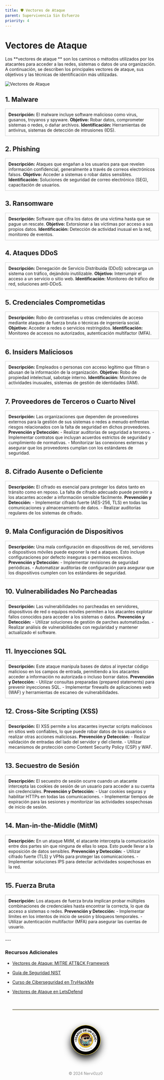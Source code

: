 ```yaml
---
title: 🛡️ Vectores de Ataque 
parent: Supervivencia Sin Esfuerzo
priority: 4
---
```


# Vectores de Ataque 

Los **vectores de ataque ** son los caminos o métodos utilizados por los atacantes para acceder a las redes, sistemas o datos de una organización. A continuación, se describen los principales vectores de ataque, sus objetivos y las técnicas de identificación más utilizadas.

![Vectores de Ataque ](/assets/img/vectores.jpg)

## 1. Malware

<div style="border: 1px solid #ccc; padding: 10px; margin-bottom: 15px;">
<strong>Descripción:</strong> El malware incluye software malicioso como virus, gusanos, troyanos y spyware.  
<strong>Objetivo:</strong> Robar datos, comprometer sistemas o redes, o dañar archivos.  
<strong>Identificación:</strong> Herramientas de antivirus, sistemas de detección de intrusiones (IDS).  
</div>

## 2. Phishing

<div style="border: 1px solid #ccc; padding: 10px; margin-bottom: 15px;">
<strong>Descripción:</strong> Ataques que engañan a los usuarios para que revelen información confidencial, generalmente a través de correos electrónicos falsos.  
<strong>Objetivo:</strong> Acceder a sistemas o robar datos sensibles.  
<strong>Identificación:</strong> Soluciones de seguridad de correo electrónico (SEG), capacitación de usuarios.  
</div>

## 3. Ransomware

<div style="border: 1px solid #ccc; padding: 10px; margin-bottom: 15px;">
<strong>Descripción:</strong> Software que cifra los datos de una víctima hasta que se pague un rescate.  
<strong>Objetivo:</strong> Extorsionar a las víctimas por acceso a sus propios datos.  
<strong>Identificación:</strong> Detección de actividad inusual en la red, monitoreo de eventos.  
</div>

## 4. Ataques DDoS

<div style="border: 1px solid #ccc; padding: 10px; margin-bottom: 15px;">
<strong>Descripción:</strong> Denegación de Servicio Distribuida (DDoS) sobrecarga un sistema con tráfico, dejándolo inutilizable.  
<strong>Objetivo:</strong> Interrumpir el acceso a un servicio o sitio web.  
<strong>Identificación:</strong> Monitoreo de tráfico de red, soluciones anti-DDoS.  
</div>

## 5. Credenciales Comprometidas

<div style="border: 1px solid #ccc; padding: 10px; margin-bottom: 15px;">
<strong>Descripción:</strong> Robo de contraseñas u otras credenciales de acceso mediante ataques de fuerza bruta o técnicas de ingeniería social.  
<strong>Objetivo:</strong> Acceder a redes o servicios restringidos.  
<strong>Identificación:</strong> Monitoreo de accesos no autorizados, autenticación multifactor (MFA).  
</div>

## 6. Insiders Maliciosos

<div style="border: 1px solid #ccc; padding: 10px; margin-bottom: 15px;">
<strong>Descripción:</strong> Empleados o personas con acceso legítimo que filtran o abusan de la información de la organización.  
<strong>Objetivo:</strong> Robo de propiedad intelectual, sabotaje interno.  
<strong>Identificación:</strong> Monitoreo de actividades inusuales, sistemas de gestión de identidades (IAM).  
</div>

## 7. Proveedores de Terceros o Cuarto Nivel

<div style="border: 1px solid #ccc; padding: 10px; margin-bottom: 15px;">
<strong>Descripción:</strong> Las organizaciones que dependen de proveedores externos para la gestión de sus sistemas o redes a menudo enfrentan riesgos relacionados con la falta de seguridad en dichos proveedores.  
<strong>Prevención y Detección:</strong>  
- Realizar auditorías de seguridad a terceros.  
- Implementar contratos que incluyan acuerdos estrictos de seguridad y cumplimiento de normativas.  
- Monitorizar las conexiones externas y asegurar que los proveedores cumplan con los estándares de seguridad.  
</div>

## 8. Cifrado Ausente o Deficiente

<div style="border: 1px solid #ccc; padding: 10px; margin-bottom: 15px;">
<strong>Descripción:</strong> El cifrado es esencial para proteger los datos tanto en tránsito como en reposo. La falta de cifrado adecuado puede permitir a los atacantes acceder a información sensible fácilmente.  
<strong>Prevención y Detección:</strong>  
- Implementar cifrado fuerte (AES-256, TLS) en todas las comunicaciones y almacenamiento de datos.  
- Realizar auditorías regulares de los sistemas de cifrado.  
</div>

## 9. Mala Configuración de Dispositivos

<div style="border: 1px solid #ccc; padding: 10px; margin-bottom: 15px;">
<strong>Descripción:</strong> Una mala configuración en dispositivos de red, servidores o dispositivos móviles puede exponer la red a ataques. Esto incluye configuraciones por defecto inseguras o permisos excesivos.  
<strong>Prevención y Detección:</strong>  
- Implementar revisiones de seguridad periódicas.  
- Automatizar auditorías de configuración para asegurar que los dispositivos cumplen con los estándares de seguridad.  
</div>

## 10. Vulnerabilidades No Parcheadas

<div style="border: 1px solid #ccc; padding: 10px; margin-bottom: 15px;">
<strong>Descripción:</strong> Las vulnerabilidades no parcheadas en servidores, dispositivos de red o equipos móviles permiten a los atacantes explotar fallos conocidos para acceder a los sistemas o datos.  
<strong>Prevención y Detección:</strong>  
- Utilizar soluciones de gestión de parches automatizadas.  
- Realizar análisis de vulnerabilidades con regularidad y mantener actualizado el software.  
</div>

## 11. Inyecciones SQL

<div style="border: 1px solid #ccc; padding: 10px; margin-bottom: 15px;">
<strong>Descripción:</strong> Este ataque manipula bases de datos al inyectar código malicioso en los campos de entrada, permitiendo a los atacantes acceder a información no autorizada o incluso borrar datos.  
<strong>Prevención y Detección:</strong>  
- Utilizar consultas preparadas (prepared statements) para prevenir inyecciones SQL.  
- Implementar firewalls de aplicaciones web (WAF) y herramientas de escaneo de vulnerabilidades.  
</div>

## 12. Cross-Site Scripting (XSS)

<div style="border: 1px solid #ccc; padding: 10px; margin-bottom: 15px;">
<strong>Descripción:</strong> El XSS permite a los atacantes inyectar scripts maliciosos en sitios web confiables, lo que puede robar datos de los usuarios o realizar otras acciones maliciosas.  
<strong>Prevención y Detección:</strong>  
- Realizar validación de entradas del lado del servidor y del cliente.  
- Utilizar mecanismos de protección como Content Security Policy (CSP) y WAF.  
</div>

## 13. Secuestro de Sesión

<div style="border: 1px solid #ccc; padding: 10px; margin-bottom: 15px;">
<strong>Descripción:</strong> El secuestro de sesión ocurre cuando un atacante intercepta las cookies de sesión de un usuario para acceder a su cuenta sin credenciales.  
<strong>Prevención y Detección:</strong>  
- Usar cookies seguras y habilitar HTTPs en todas las comunicaciones.  
- Implementar tiempos de expiración para las sesiones y monitorizar las actividades sospechosas de inicio de sesión.  
</div>

## 14. Man-in-the-Middle (MitM)

<div style="border: 1px solid #ccc; padding: 10px; margin-bottom: 15px;">
<strong>Descripción:</strong> En un ataque MitM, el atacante intercepta la comunicación entre dos partes sin que ninguna de ellas lo sepa. Esto puede llevar a la exposición de datos sensibles.  
<strong>Prevención y Detección:</strong>  
- Utilizar cifrado fuerte (TLS) y VPNs para proteger las comunicaciones.  
- Implementar soluciones IPS para detectar actividades sospechosas en la red.  
</div>

## 15. Fuerza Bruta

<div style="border: 1px solid #ccc; padding: 10px; margin-bottom: 15px;">
<strong>Descripción:</strong> Los ataques de fuerza bruta implican probar múltiples combinaciones de credenciales hasta encontrar la correcta, lo que da acceso a sistemas o redes.  
<strong>Prevención y Detección:</strong>  
- Implementar límites en los intentos de inicio de sesión y bloqueos temporales.  
- Utilizar autenticación multifactor (MFA) para asegurar las cuentas de usuario.  
</div>
---

### Recursos Adicionales

- [Vectores de Ataque: MITRE ATT&CK Framework](https://attack.mitre.org/)
- [Guía de Seguridad NIST](https://www.nist.gov/cyberframework)
- [Curso de Ciberseguridad en TryHackMe](https://tryhackme.com)
- [Vectores de Ataque en LetsDefend](https://www.letsdefend.io)
  <hr style="border: none; border-top: 1px solidrgb(255, 254, 248); margin: 50px 0; box-shadow: 0 1px 2px rgba(255, 215, 0, 0.6);">

  <div style="text-align: center; margin: 50px auto;">
    <img src="/assets/images/cojo.png" alt="Firma" style="max-width: 20%; border-radius: 50%; border: 1px solid #FFD700; box-shadow: 0 12px 24px rgba(0, 0, 0, 0.9);">
  </div>
  <div style="text-align: center; margin-top: 40px;">
    <p style="font-size: 0.9em; color: #888;">© 2024 Nervi0zz0</p>
  </div>